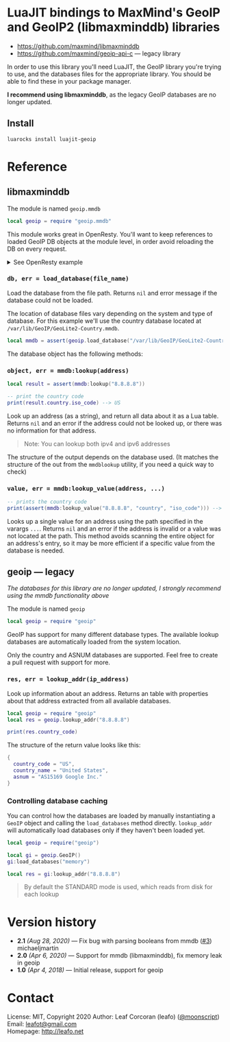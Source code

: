 
# LuaJIT bindings to MaxMind's GeoIP and GeoIP2 (libmaxminddb) libraries

* https://github.com/maxmind/libmaxminddb
* https://github.com/maxmind/geoip-api-c &mdash; legacy library

In order to use this library you'll need LuaJIT, the GeoIP library you're
trying to use, and the databases files for the appropriate library. You should
be able to find these in your package manager.

**I recommend using libmaxminddb**, as the legacy GeoIP databases are no
longer updated.

## Install

```bash
luarocks install luajit-geoip
```

# Reference

## libmaxminddb

The module is named `geoip.mmdb`

```lua
local geoip = require "geoip.mmdb"
```

This module works great in OpenResty. You'll want to keep references to loaded
GeoIP DB objects at the module level, in order avoid reloading the DB on every
request. 

<details>

<summary>See OpenResty example</summary>

Create a new module for your GeoIP databases:

**`geoip_helper.lua`**

```lua
local geoip = require "geoip.mmdb"

return {
  country_db = assert(geoip.load_database("/var/lib/GeoIP/GeoLite2-Country.mmdb")),
  -- load more databases if necessary:
  -- asnum_db = ...
  -- etc.
}
```

**OpenResty request handler:**

```lua
-- this module will be cached in `package.loaded`, and the databases will only be loaded on first access
local result = require("geoip_helper").country_db:lookup(ngx.var.remote_addr)
if result then
  ngx.say("Your country:" .. result.country.iso_code)
end
```

> **Note:** If you're using a proxy with x-forwarded-for you'll need to adjust
> how you access the user's IP address

</details>


### `db, err = load_database(file_name)`

Load the database from the file path. Returns `nil` and error message if the
database could not be loaded.

The location of database files vary depending on the system and type of
database. For this example we'll use the country database located at
`/var/lib/GeoIP/GeoLite2-Country.mmdb`.


```lua
local mmdb = assert(geoip.load_database("/var/lib/GeoIP/GeoLite2-Country.mmdb"))
```

The database object has the following methods:


### `object, err = mmdb:lookup(address)`

```lua
local result = assert(mmdb:lookup("8.8.8.8"))

-- print the country code 
print(result.country.iso_code) --> US
```

Look up an address (as a string), and return all data about it as a Lua table.
Returns `nil` and an error if the address could not be looked up, or there was
no information for that address.

> Note: You can lookup both ipv4 and ipv6 addresses

The structure of the output depends on the database used. (It matches the
structure of the out from the `mmdblookup` utility, if you need a quick way to
check)

### `value, err = mmdb:lookup_value(address, ...)`

```lua
-- prints the country code
print(assert(mmdb:lookup_value("8.8.8.8", "country", "iso_code"))) --> US
```

Looks up a single value for an address using the path specified in the varargs
`...`. Returns `nil` and an error if the address is invalid or a value was not
located at the path. This method avoids scanning the entire object for an
address's entry, so it may be more efficient if a specific value from the
database is needed.


## geoip &mdash; legacy

*The databases for this library are no longer updated, I strongly recommend
using the mmdb functionality above*

The module is named `geoip`

```lua
local geoip = require "geoip"
```

GeoIP has support for many different database types.  The available lookup
databases are automatically loaded from the system location.

Only the country and ASNUM databases are supported. Feel free to create a pull
request with support for more.

### `res, err = lookup_addr(ip_address)`

Look up information about an address. Returns an table with properties about
that address extracted from all available databases.


```lua
local geoip = require "geoip"
local res = geoip.lookup_addr("8.8.8.8")

print(res.country_code)
```

The structure of the return value looks like this:

```lua
{
  country_code = "US",
  country_name = "United States",
  asnum = "AS15169 Google Inc."
}
```

### Controlling database caching

You can control how the databases are loaded by manually instantiating a
`GeoIP` object and calling the `load_databases` method directly. `lookup_addr`
will automatically load databases only if they haven't been loaded yet.

```lua
local geoip = require("geoip")

local gi = geoip.GeoIP()
gi:load_databases("memory")

local res = gi:lookup_addr("8.8.8.8")
```

> By default the STANDARD mode is used, which reads from disk for each lookup


# Version history


* **2.1** *(Aug 28, 2020)* &mdash; Fix bug with parsing booleans from mmdb ([#3](https://github.com/leafo/luajit-geoip/pull/3)) michaeljmartin 
* **2.0** *(Apr 6, 2020)* &mdash; Support for mmdb (libmaxminddb), fix memory leak in geoip
* **1.0** *(Apr 4, 2018)* &mdash; Initial release, support for geoip

# Contact

License: MIT, Copyright 2020
Author: Leaf Corcoran (leafo) ([@moonscript](http://twitter.com/moonscript))  
Email: leafot@gmail.com  
Homepage: <http://leafo.net>  

